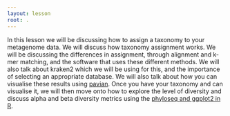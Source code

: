 ```yaml
---
layout: lesson
root: .
---
```

In this lesson we will be discussing how to assign a taxonomy to your metagenome data. We will discuss how taxonomy assignment works. We will be discussing the differences in assignment, through alignment and k-mer matching, and the software that uses these different methods. We will also talk about kraken2 which we will be using for this, and the importance of selecting an appropriate database. We will also talk about how you can visualise these results using [pavian](https://github.com/fbreitwieser/pavian). Once you have your taxonomy and can visualise it, we will then move onto how to explore the level of diversity and discuss alpha and beta diversity metrics using the [phyloseq and ggplot2 in R](https://cloud-span.github.io/metagenomics03-taxonomic-anno/02-Diversity-tackled-with-R/index.html).
